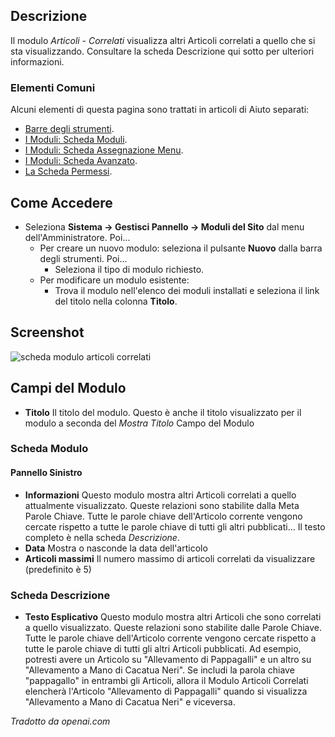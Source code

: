 <!-- Filename: Help4.x:Site_Modules:_Articles_-_Related / Display title: Moduli: Articoli - Correlati -->

## Descrizione

Il modulo *Articoli - Correlati* visualizza altri Articoli correlati a quello 
che si sta visualizzando. Consultare la scheda Descrizione qui sotto per ulteriori informazioni.

### Elementi Comuni

Alcuni elementi di questa pagina sono trattati in articoli di Aiuto separati:

* [Barre degli strumenti](jdocmanual?article=help/common-elements/toolbars).
* [I Moduli: Scheda Moduli](jdocmanual?article=help/modules/modules-module-tab).
* [I Moduli: Scheda Assegnazione Menu](jdocmanual?article=help/modules/modules-menu-assignment-tab).
* [I Moduli: Scheda Avanzato](jdocmanual?article=help/modules/modules-advanced-tab).
* [La Scheda Permessi](jdocmanual?article=help/common-elements/edit-permissions).

## Come Accedere

- Seleziona **Sistema → Gestisci Pannello → Moduli del Sito** dal menu
  dell'Amministratore. Poi...
  - Per creare un nuovo modulo: seleziona il pulsante **Nuovo** dalla barra degli strumenti. Poi...
    - Seleziona il tipo di modulo richiesto.
  - Per modificare un modulo esistente:
    - Trova il modulo nell'elenco dei moduli installati e seleziona il
      link del titolo nella colonna **Titolo**.

## Screenshot

![scheda modulo articoli correlati](../../../it/images/modules-site/modules-articles-related-module-tab.png)

## Campi del Modulo

- **Titolo** Il titolo del modulo. Questo è anche il titolo visualizzato
  per il modulo a seconda del *Mostra Titolo* Campo del Modulo

### Scheda Modulo

#### Pannello Sinistro

- **Informazioni** Questo modulo mostra altri Articoli correlati a quello
  attualmente visualizzato. Queste relazioni sono stabilite dalla Meta
  Parole Chiave. Tutte le parole chiave dell'Articolo corrente vengono cercate
  rispetto a tutte le parole chiave di tutti gli altri pubblicati... Il testo completo è nella
  scheda *Descrizione*.
- **Data** Mostra o nasconde la data dell'articolo
- **Articoli massimi** Il numero massimo di articoli correlati da
  visualizzare (predefinito è 5)

### Scheda Descrizione

- **Testo Esplicativo** Questo modulo mostra altri Articoli che sono
  correlati a quello visualizzato. Queste relazioni sono stabilite dalle
  Parole Chiave. Tutte le parole chiave dell'Articolo corrente vengono cercate
  rispetto a tutte le parole chiave di tutti gli altri Articoli pubblicati. Ad esempio,
  potresti avere un Articolo su "Allevamento di Pappagalli" e un altro su "Allevamento a Mano di Cacatua Neri". Se includi la parola chiave "pappagallo" in entrambi
  gli Articoli, allora il Modulo Articoli Correlati elencherà l'Articolo "Allevamento di Pappagalli"
  quando si visualizza "Allevamento a Mano di Cacatua Neri" e viceversa.

*Tradotto da openai.com*

